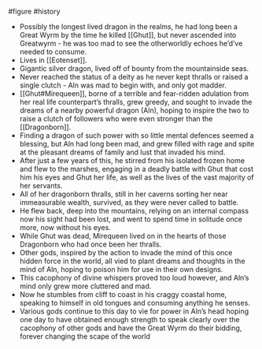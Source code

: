 #figure #history
* Possibly the longest lived dragon in the realms, he had long been a Great Wyrm by the time he killed [[Ghut]], but never ascended into Greatwyrm - he was too mad to see the otherworldly echoes he’d’ve needed to consume.
* Lives in [[Eotenset]].
* Gigantic silver dragon, lived off of bounty from the mountainside seas.
* Never reached the status of a deity as he never kept thralls or raised a single clutch - Aln was mad to begin with, and only got madder.
* [[Ghut#Mirequeen]], borne of a terrible and fear-ridden adulation from her real life counterpart’s thralls, grew greedy, and sought to invade the dreams of a nearby powerful dragon (Aln), hoping to inspire the two to raise a clutch of followers who were even stronger than the [[Dragonborn]].
* Finding a dragon of such power with so little mental defences seemed a blessing, but Aln had long been mad, and grew filled with rage and spite at the pleasant dreams of family and lust that invaded his mind.
* After just a few years of this, he stirred from his isolated frozen home and flew to the marshes, engaging in a deadly battle with Ghut that cost him his eyes and Ghut her life, as well as the lives of the vast majority of her servants.
* All of her dragonborn thralls, still in her caverns sorting her near immeasurable wealth, survived, as they were never called to battle.
* He flew back, deep into the mountains, relying on an internal compass now his sight had been lost, and went to spend time in solitude once more, now without his eyes.
* While Ghut was dead, Mirequeen lived on in the hearts of those Dragonborn who had once been her thralls.
* Other gods, inspired by the action to invade the mind of this once hidden force in the world, all vied to plant dreams and thoughts in the mind of Aln, hoping to poison him for use in their own designs.
* This cacophony of divine whispers proved too loud however, and Aln’s mind only grew more cluttered and mad.
* Now he stumbles from cliff to coast in his craggy coastal home, speaking to himself in old tongues and consuming anything he senses.
* Various gods continue to this day to vie for power in Aln’s head hoping one day to have obtained enough strength to speak clearly over the cacophony of other gods and have the Great Wyrm do their bidding, forever changing the scape of the world